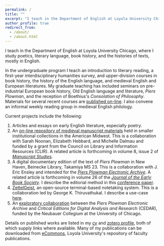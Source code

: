 ```yaml
---
permalink: /
title: ""
excerpt: "I teach in the Department of English at Loyola University Chicago"
author_profile: true
redirect_from: 
  - /about/
  - /about.html
---
```


I teach in the Department of English at Loyola University Chicago, where I study poetics, literary language, book history, and the histories of texts, mostly in English.

In the undergraduate program I teach an introduction to literary reading, a first-year interdisciplinary humanities survey, and upper-division courses in book history, the history of the English language, and medieval English and European literatures.
My graduate teaching has included seminars on pre-industrial European book history, Old English language and literature, *Piers Plowman*, and the reception of Boethius's *Consolation of Philosophy*.
Materials for several recent courses are [published on-line](https://github.com/icornelius/zg-syllabi).
I also convene an informal weekly reading group in medieval English philology.

Current projects include the following:

1. Articles and essays on early English literature, especially poetry.
1. An [on-line repository of medieval manuscript materials](https://peripheralmss.org/) held in smaller institutional collections in the American Midwest. This is a collaboration with Sarah Noonan, Elizabeth Hebbard, and Michelle Dalmau and funded by a grant from the Council on Library and Information Resources (CLIR).
A related article is forthcoming in volume 8, issue 2 of [*Manuscript Studies*].
1. A digital documentary edition of the text of *Piers Plowman* in New Haven, Beinecke Library, Takamiya MS 23.
This is a collaboration with J. Eric Ensley and intended for the [*Piers Plowman Electronic Archive*](http://piers.chass.ncsu.edu/).
A related article is forthcoming in volume 26 of the [*Journal of the Early Book Society*].
I describe the editorial method in this [conference paper](https://luc.hosted.panopto.com/Panopto/Pages/Viewer.aspx?id=c17f0873-ac2b-4e8f-926a-aebb012b1641).
1. [ZettelGeist](https://zettelgeist.github.io/), an open-source terminal-based notetaking system. This is a collaboration led by George K. Thiruvathukal. I describe a use-case [here](https://icornelius.github.io/posts/2022/09/using-zettelgeist/).
1. An [exploratory collaboration](https://voices.uchicago.edu/cedar/projects/) between the *Piers Plowman Electronic Archive* and *Critical Editions for Digital Analysis and Research* (CEDAR), funded by the Neubauer Collegium at the University of Chicago.

Details on published works are listed in my [cv] and [zotero profile], both of which supply links where available.
Many of my publications can be downloaded from [eCommons], Loyola University's repository of faculty publications.

[eCommons]: https://ecommons.luc.edu/do/search/?q=author_lname%3A%22Cornelius%22%20author_fname%3A%22Ian%22
[cv]: https://icornelius.github.io/files/cornelius-cv.pdf
[zotero profile]: https://www.zotero.org/irc7/
[*Manuscript Studies*]: https://mss.pennpress.org/home/
[*Journal of the Early Book Society*]: https://press.pace.edu/journal-of-the-early-book-society/
